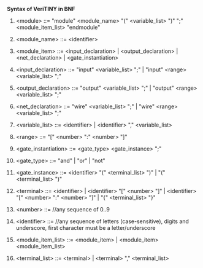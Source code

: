 **Syntax of VeriTINY in BNF**

1. \<module> ::= "module" \<module_name> "(" \<variable_list> ")" ";" \<module_item_list> "endmodule"

2. \<module_name> ::= \<identifier>
  
3. \<module_item> ::= \<input_declaration> | \<output_declaration> | \<net_declaration> | \<gate_instantiation> 

4. \<input_declaration> ::= "input" \<variable_list> ";" | "input" \<range> \<variable_list> ";"

5. \<output_declaration> ::= "output" \<variable_list> ";" | "output" \<range> \<variable_list> ";"

6. \<net_declaration> ::= "wire" \<variable_list> ";" | "wire" \<range> \<variable_list> ";"

7. \<variable_list> ::= \<identifier> | \<identifier> "," \<variable_list>

8. \<range> ::= "\[" \<number> ":" \<number> "\]" 

9. \<gate_instantiation> ::= <gate_type> <gate_instance> ";"

10. \<gate_type> ::= "and" | "or" | "not"

11. \<gate_instance> ::= \<identifier> "(" \<terminal_list> ")" | "(" \<terminal_list> ")"

12. \<terminal> ::= \<identifier> | \<identifier> "\[" \<number> "]" | \<identifier> "\[" \<number> ":" \<number> "\]" | "{" \<terminal_list> "}"

13. \<number> ::= //any sequence of 0..9 

14. \<identifier> ::= //any sequence of letters (case-sensitive), digits and underscore, first character must be a letter/underscore

15. \<module_item_list> ::= \<module_item> | \<module_item> \<module_item_list>

16. \<terminal_list> ::= \<terminal> | \<terminal> "," \<terminal_list>

